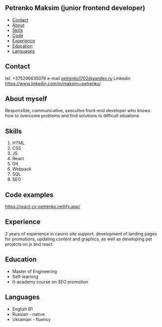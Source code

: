 ## Petrenko Maksim (junior frontend developer)

- [Contact](#Contact)
- [About](#about)
- [Skills](#skills)
- [Code](#Code)
- [Experience](#experience)
- [Education](#education)
- [Languages](#languages)


## Contact

tel. +375296635076
e-mail petrenko1702@yandex.ru
Linkedin https://www.linkedin.com/in/maksim~petrenko/

## About myself

Responsible, communicative, executive front-end developer who knows how to overcome problems and find solutions to difficult situations

## Skills

1. HTML
2. CSS
3. JS
4. React
5. Git
6. Webpack
7. SQL
8. SEO

## Code examples

https://react-cv-petrenko.netlify.app/

## Experience

2 years of experience in casino site support, development of landing pages for promotions, updating content and graphics, as well as developing pet projects on js and react

## Education

- Master of Engineering
- Self-learning
- It-academy course on SEO promotion

## Languages

- English B1
- Russian - native
- Ukrainian - fluency

